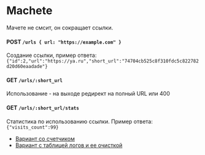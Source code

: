 # Machete

Мачете не смсит, он сокращает ссылки.

#### POST `/urls { url: "https://example.com" }`

Создание ссылки, пример ответа: 
`{"id":2,"url":"https://ya.ru","short_url":"74704cb525c8f310fdc5c822782d20d60eaadade"}`

#### GET `/urls/:short_url`

Использование - на выходе редирект на полный URL или 400

#### GET `/urls/:short_url/stats`

Статистика по использованию ссылки. Пример ответа: 
`{"visits_count":99}`

* [Вариант со счетчиком](https://github.com/AskarZinurov/machete/tree/main) 
* [Вариант с таблицей логов и ее очисткой](https://github.com/AskarZinurov/machete/compare/main...stats-cleaner)
